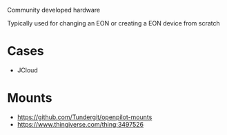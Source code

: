 Community developed hardware

Typically used for changing an EON or creating a EON device from scratch

# Cases

* JCloud

# Mounts

* https://github.com/Tundergit/openpilot-mounts
* https://www.thingiverse.com/thing:3497526